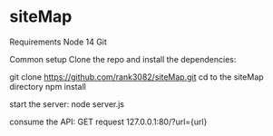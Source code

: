 # siteMap

Requirements
Node 14
Git

Common setup
Clone the repo and install the dependencies:

git clone https://github.com/rank3082/siteMap.git
cd to the siteMap directory
npm install

start the server:
node server.js

consume the API:
GET request 127.0.0.1:80/?url={url}
